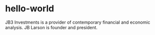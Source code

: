 # hello-world
JB3 Investments is a provider of contemporary financial and economic analysis.
JB Larson is founder and president.
